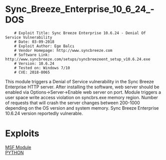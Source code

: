 # Sync_Breeze_Enterprise_10_6_24_-DOS

        # Exploit Title: Sync Breeze Enterprise 10.6.24 - Denial Of Service Vulnerability
        # Date: 03-09-2018
        # Exploit Author: Ege Balcı
        # Vendor Homepage: http://www.syncbreeze.com
        # Software Link: http://www.syncbreeze.com/setups/syncbreezeent_setup_v10.6.24.exe
        # Version: 10.6.24
        # Tested on: Windows 7/10
        # CVE: 2018-8065


This module triggers a Denial of Service vulnerability in the Sync Breeze Enterprise HTTP server. After installing the software, web server should be enabled via Options->Server->Enable web server on port. Module triggers a user space write access violation on syncbrs.exe memory region. Number of requests that will crash the server changes between 200-1000 depending on the OS version and system memory. Sync Breeze Enterprise 10.6.24 version reportedly vulnerable.

# Exploits

[MSF Module](https://github.com/EgeBalci/Sync_Breeze_Enterprise_10_6_24_-DOS/blob/master/syncbreeze_enterprise_dos.rb) <br>
[PYTHON](https://github.com/EgeBalci/Sync_Breeze_Enterprise_10_6_24_-DOS/blob/master/dos.py)
